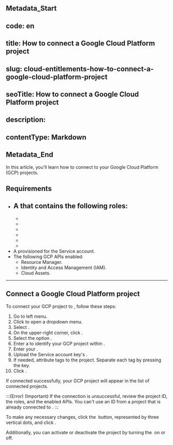 ## Metadata_Start 
## code: en
## title: How to connect a Google Cloud Platform project 
## slug: cloud-entitlements-how-to-connect-a-google-cloud-platform-project 
## seoTitle: How to connect a Google Cloud Platform project 
## description:  
## contentType: Markdown 
## Metadata_End
In this article, you'll learn how to connect  to your Google Cloud Platform (GCP) projects.

## Requirements

- A  that contains the following roles:
    - 
    - 
    -  
    - 
    - 
    - 
    - 
- A  provisioned for the Service account.
- The following GCP APIs enabled:
    - Resource Manager.
    - Identity and Access Management (IAM).
    - Cloud Assets.

---

## Connect a Google Cloud Platform project

To connect your GCP project to , follow these steps:

1. Go to  left menu.
2. Click  to open a dropdown menu.
3. Select .
4. On the upper-right corner, click .
5. Select the option .
6. Enter a  to identify your GCP project within .
7. Enter your .
8. Upload the Service account key's .
9. If needed, attribute tags to the project. Separate each tag by pressing the  key.
10. Click .

If connected successfully, your GCP project will appear in the list of connected projects.

:::(Error) (Important)
If the connection is unsuccessful, review the project ID, the roles, and the enabled APIs. You can't use an ID from a project that is already connected to .
:::

To make any necessary changes, click the  button, represented by three vertical dots, and click .

Additionally, you can activate or deactivate the project by turning the  on or off.